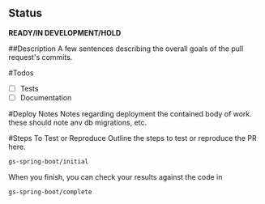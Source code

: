 ## Status
**READY/IN DEVELOPMENT/HOLD**

##Description
A few sentences describing the overall goals of the pull request's commits.

#Todos
- [ ] Tests
- [ ] Documentation

#Deploy Notes
Notes regarding deployment the contained body of work. these should note anv db migrations, etc.

#Steps To Test or Reproduce
Outline the steps to test or reproduce the PR here.

```sh
gs-spring-boot/initial
```
When you finish, you can check your results against the code in 
```sh
gs-spring-boot/complete
```